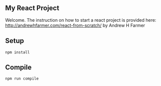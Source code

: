 My React Project
---

Welcome. The instruction on how to start a react project is provided here: http://andrewhfarmer.com/react-from-scratch/ by Andrew H Farmer



Setup
---

```
npm install
```



Compile
---

```
npm run compile
```
